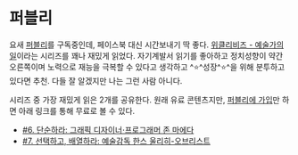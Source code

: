 # 퍼블리

요새 [퍼블리](https://publy.co)를 구독중인데, 페이스북 대신 시간보내기 딱 좋다. [위클리비즈 - 예술가의 일](https://publy.co/set/90)이라는 시리즈를 꽤나 재밌게 읽었다. 자기계발서 읽기를 좋아하고 정치성향이 약간 오른쪽이며 노력으로 재능을 극복할 수 있다고 생각하고 ^⭐️^성장^⭐️^을 위해 분투하고 있다면 추천. 다들 잘 알겠지만 나는 그런 사람 아니다.

시리즈 중 가장 재밌게 읽은 2개를 공유한다. 원래 유료 콘텐츠지만, [퍼블리에 가입](https://publy.co/signup?redirect_to=%2Fcontent%2F2060%3Fs%3Ds9wrow)만 하면 아래 링크를 통해 무료로 볼 수 있다. 

- [\#6. 단순하라: 그래픽 디자이너⋅프로그래머 존 마에다](https://publy.co/content/2060?s=s9wrow)
- [\#7. 선택하고, 배열하라: 예술감독 한스 울리히-오브리스트](https://publy.co/content/2061?s=kozsn2)